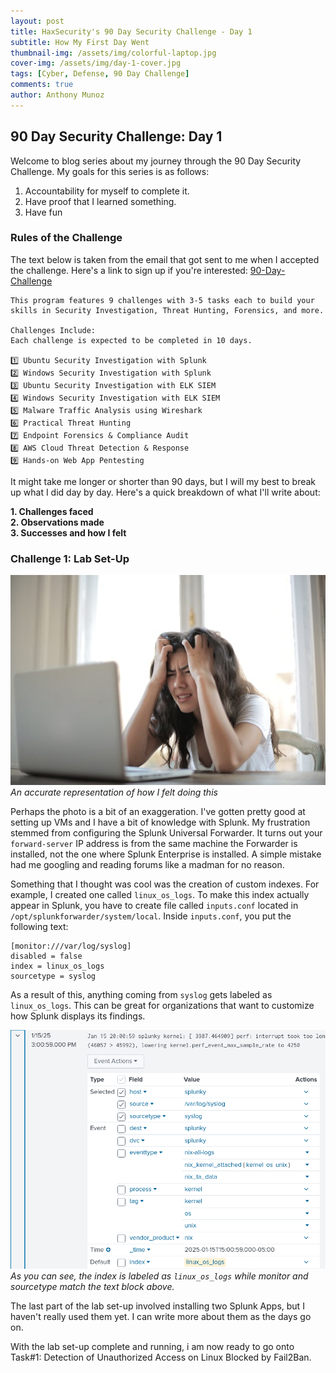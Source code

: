 ```yaml
---
layout: post
title: HaxSecurity's 90 Day Security Challenge - Day 1
subtitle: How My First Day Went
thumbnail-img: /assets/img/colorful-laptop.jpg
cover-img: /assets/img/day-1-cover.jpg
tags: [Cyber, Defense, 90 Day Challenge]
comments: true
author: Anthony Munoz
---
```


## 90 Day Security Challenge: Day 1

Welcome to blog series about my journey through the 90 Day Security Challenge. My goals for this series is as follows:

1. Accountability for myself to complete it.
2. Have proof that I learned something.
3. Have fun

### Rules of the Challenge

The text below is taken from the email that got sent to me when I accepted the challenge. Here's a link to sign up if you're interested: <a href="https://go.haxsecurity.com/90-days-challenge" target="_blank"> 90-Day-Challenge </a>

```
This program features 9 challenges with 3-5 tasks each to build your skills in Security Investigation, Threat Hunting, Forensics, and more.

Challenges Include:
Each challenge is expected to be completed in 10 days.

1️⃣ Ubuntu Security Investigation with Splunk
2️⃣ Windows Security Investigation with Splunk
3️⃣ Ubuntu Security Investigation with ELK SIEM
4️⃣ Windows Security Investigation with ELK SIEM
5️⃣ Malware Traffic Analysis using Wireshark
6️⃣ Practical Threat Hunting
7️⃣ Endpoint Forensics & Compliance Audit
8️⃣ AWS Cloud Threat Detection & Response
9️⃣ Hands-on Web App Pentesting
```

It might take me longer or shorter than 90 days, but I will my best to break up what I did day by day. Here's a quick breakdown of what I'll write about:

<strong>
1. Challenges faced <br>
2. Observations made <br>
3. Successes and how I felt
</strong>

### Challenge 1: Lab Set-Up

![woman-frustrated](../assets/img/woman-frustrated.jpg)<br>
<em> An accurate representation of how I felt doing this</em>

Perhaps the photo is a bit of an exaggeration. I've gotten pretty good at setting up VMs and I have a bit of knowledge with Splunk. My frustration stemmed from configuring the Splunk Universal Forwarder. It turns out your `forward-server` IP address is from the same machine the Forwarder is installed, not the one where Splunk Enterprise is installed. A simple mistake had me googling and reading forums like a madman for no reason.

Something that I thought was cool was the creation of custom indexes. For example, I created one called `linux_os_logs`. To make this index actually appear in Splunk, you have to create file called `inputs.conf` located in `/opt/splunkforwarder/system/local`. Inside `inputs.conf`, you put the following text: 
```
[monitor:///var/log/syslog]
disabled = false
index = linux_os_logs
sourcetype = syslog
```

As a result of this, anything coming from `syslog` gets labeled as `linux_os_logs`. This can be great for organizations that want to customize how Splunk displays its findings.

![linux-os-log-example](../assets/img/linux-os-log-example.png)
<em>As you can see, the index is labeled as `linux_os_logs` while monitor and sourcetype match the text block above.</em>

The last part of the lab set-up involved installing two Splunk Apps, but I haven't really used them yet. I can write more about them as the days go on.

With the lab set-up complete and running, i am now ready to go onto Task#1: Detection of Unauthorized Access on Linux Blocked by Fail2Ban.